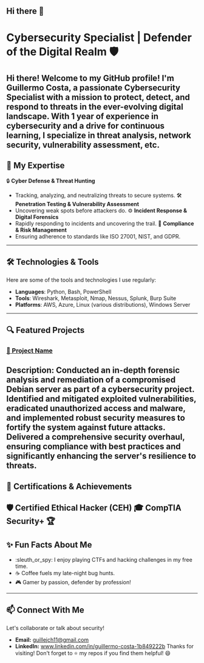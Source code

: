 ## Hi there 👋

#  Cybersecurity Specialist | Defender of the Digital Realm :shield:
Hi there! Welcome to my GitHub profile! I'm Guillermo Costa, a passionate **Cybersecurity Specialist** with a mission to protect, detect, and respond to threats in the ever-evolving digital landscape. With 1 year of experience in cybersecurity and a drive for continuous learning, I specialize in threat analysis, network security, vulnerability assessment, etc.
---
## :star2: My Expertise
:lock: **Cyber Defense & Threat Hunting**
- Tracking, analyzing, and neutralizing threats to secure systems.
:hammer_and_wrench: **Penetration Testing & Vulnerability Assessment**
- Uncovering weak spots before attackers do.
:gear: **Incident Response & Digital Forensics**
- Rapidly responding to incidents and uncovering the trail.
:scroll: **Compliance & Risk Management**
- Ensuring adherence to standards like ISO 27001, NIST, and GDPR.
---
## :hammer_and_wrench: Technologies & Tools
Here are some of the tools and technologies I use regularly:
- **Languages**: Python, Bash, PowerShell
- **Tools**: Wireshark, Metasploit, Nmap, Nessus, Splunk, Burp Suite
- **Platforms**: AWS, Azure, Linux (various distributions), Windows Server
---
## :mag: Featured Projects
### [:file_folder: Project Name](https://github.com/GjcCS/ciberseguridad_4geeks/tree/main/Comprehensive%20Analysis%20and%20Remediation%20of%20a%20Compromised%20Debian%20Server)
**Description:** Conducted an in-depth forensic analysis and remediation of a compromised Debian server as part of a cybersecurity project. Identified and mitigated exploited vulnerabilities, eradicated unauthorized access and malware, and implemented robust security measures to fortify the system against future attacks. Delivered a comprehensive security overhaul, ensuring compliance with best practices and significantly enhancing the server's resilience to threats.
---
## :rocket: Certifications & Achievements
:shield: **Certified Ethical Hacker (CEH)**
:mortar_board: **CompTIA Security+**
:trophy:
---
## :sparkles: Fun Facts About Me
- :sleuth_or_spy: I enjoy playing CTFs and hacking challenges in my free time.
- :coffee: Coffee fuels my late-night bug hunts.
- :video_game: Gamer by passion, defender by profession!
---
## :mailbox: Connect With Me
Let's collaborate or talk about security!
- **Email:** guillejch11@gmail.com
- **LinkedIn:** www.linkedin.com/in/guillermo-costa-1b849222b
Thanks for visiting! Don't forget to :star: my repos if you find them helpful! :smile:
